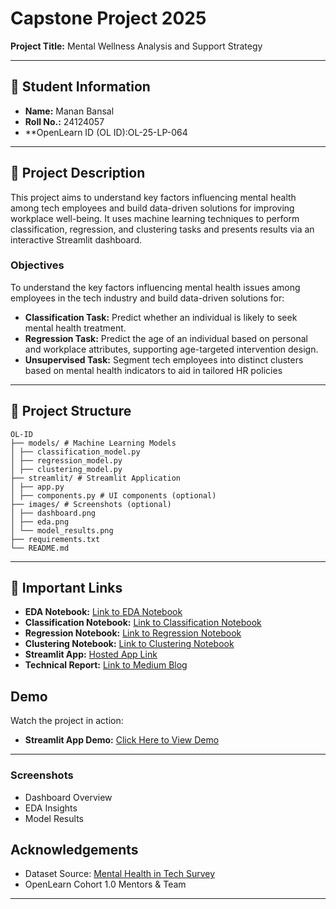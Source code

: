 # Capstone Project 2025  
**Project Title:** Mental Wellness Analysis and Support Strategy  

---

## 🧾 Student Information  
- **Name:** Manan Bansal  
- **Roll No.:** 24124057  
- **OpenLearn ID (OL ID):OL-25-LP-064 

---

## 📝 Project Description  
This project aims to understand key factors influencing mental health among tech employees and build data-driven solutions for improving workplace well-being. It uses machine learning techniques to perform classification, regression, and clustering tasks and presents results via an interactive Streamlit dashboard.

### **Objectives**
To understand the key factors influencing mental health issues among employees in the tech industry and
build data-driven solutions for:
- **Classification Task:** Predict whether an individual is likely to seek mental health treatment.
- **Regression Task:** Predict the age of an individual based on personal and workplace attributes, supporting age-targeted intervention design.
- **Unsupervised Task:** Segment tech employees into distinct clusters based on mental health indicators to aid in tailored HR policies

---

## 📂 Project Structure  
```
OL-ID
├── models/ # Machine Learning Models
│ ├── classification_model.py
│ ├── regression_model.py
│ ├── clustering_model.py
├── streamlit/ # Streamlit Application
│ ├── app.py
│ ├── components.py # UI components (optional)
├── images/ # Screenshots (optional)
│ ├── dashboard.png
│ ├── eda.png
│ └── model_results.png
├── requirements.txt
└── README.md
```

---

## 🔗 Important Links  
- **EDA Notebook:** [Link to EDA Notebook](https://github.com/Mnnbnsl/OL-25-LP-064-Capstone/blob/main/models/capstoneeda.ipynb)
- **Classification Notebook:** [Link to Classification Notebook]([https://github.com/Mnnbnsl/OL-25-LP-064-Capstone/blob/main/models/capstone-classification.ipynb](https://github.com/Mnnbnsl/OL-25-LP-064-Capstone/blob/main/models/capstone-classification.ipynb))
- **Regression Notebook:** [Link to Regression Notebook](https://github.com/Mnnbnsl/OL-25-LP-064-Capstone/blob/main/models/capstone-regression.ipynb)
- **Clustering Notebook:** [Link to Clustering Notebook](https://github.com/Mnnbnsl/OL-25-LP-064-Capstone/blob/main/models/capstone-clustering.ipynb)
- **Streamlit App:** [Hosted App Link](#)  
- **Technical Report:** [Link to Medium Blog](https://medium.com/@manan.bansal0302/mental-wellness-analysis-a-data-driven-strategy-for-the-tech-workforce-90fe40fc9ac6) 

## Demo  

Watch the project in action:  

- **Streamlit App Demo:** [Click Here to View Demo](#)  

---

### Screenshots  
- Dashboard Overview
- EDA Insights  
- Model Results


## Acknowledgements
- Dataset Source: [Mental Health in Tech Survey](https://www.kaggle.com/datasets/osmi/mental-health-in-tech-survey)
- OpenLearn Cohort 1.0 Mentors & Team

---
